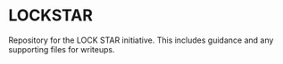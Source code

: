 # LOCKSTAR
Repository for the LOCK STAR initiative. This includes guidance and any supporting files for writeups. 
